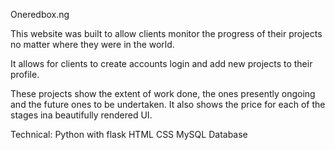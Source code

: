 Oneredbox.ng

This website was built to allow clients monitor the progress of their projects no matter where they were in the world.

It allows for clients to create accounts login and add new projects to their profile.

These projects show the extent of work done, the ones presently ongoing and the future ones to be undertaken.
It also shows the price for each of the stages ina beautifully rendered UI.

Technical:
Python with flask
HTML
CSS
MySQL Database
